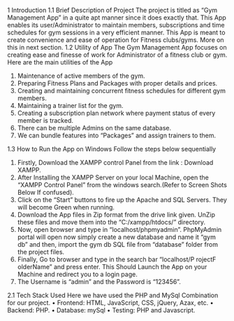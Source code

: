 1 Introduction
1.1 Brief Description of Project
The project is titled as “Gym Management App” in a quite apt manner since it does exactly that. This App enables its user/Administrator to maintain members, subscriptions and time schedules for gym sessions in a very efficient manner. This App is meant to create convenience and ease of operation for Fitness clubs/gyms. More on this in next section.
1.2 Utility of App
The Gym Management App focuses on creating ease and finesse of work for Administrator of a fitness club or gym. Here are the main utilities of the App
1.	Maintenance of active members of the gym.
2.	Preparing Fitness Plans and Packages with proper details and prices.
3.	Creating and maintaining concurrent fitness schedules for different gym members.
4.	Maintaining a trainer list for the gym.
5.	Creating a subscription plan network where payment status of every member is tracked.
6.	There can be multiple Admins on the same database.
7.	We can bundle features into “Packages” and assign trainers to them.


1.3 How to Run the App on Windows
Follow the steps below sequentially
1.	Firstly, Download the XAMPP control Panel from the link : Download XAMPP.
2.	After Installing the XAMPP Server on your local Machine, open the “XAMPP Control Panel” from the windows search.(Refer to Screen Shots Below If confused).
3.	Click on the “Start” buttons to fire up the Apache and SQL Servers. They will become Green when running.
4.	Download the App files in Zip format from the drive link given. UnZip these files and move them into the “C:/xampp/htdocs/” directory.
5.	Now, open browser and type in “localhost/phpmyadmin”. PhpMyAdmin portal will open now simply create a new database and name it “gym db” and then, import the gym db SQL file from
“database” folder from the project files.
6.	Finally, Go to browser and type in the search bar
“localhost/P rojectF olderName” and press enter. This Should Launch the App on your Machine and redirect you to a login page.
7.	The Username is “admin” and the Password is “123456”.

2.1 Tech Stack Used
Here we have used the PHP and MySql Combination for our project.
•	Frontend: HTML, JavaScript, CSS, jQuery, Azax, etc.
•	Backend: PHP.
•	Database: mySql
•	Testing: PHP and Javascript.
